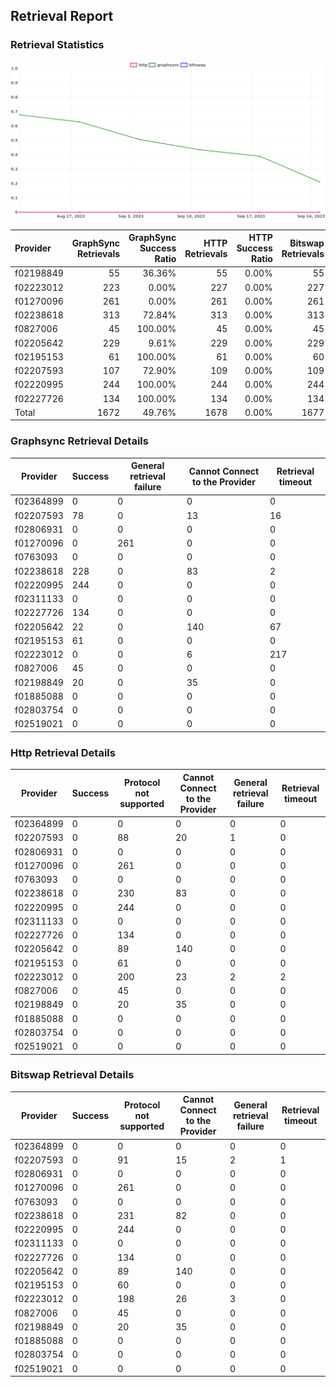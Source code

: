 ## Retrieval Report
### Retrieval Statistics
<img src="https://raw.githubusercontent.com/data-preservation-programs/filplus-checker-assets/main/filecoin-project/filecoin-plus-large-datasets/issues/2115/1695623924194.png"/>

| Provider  | GraphSync Retrievals | GraphSync Success Ratio | HTTP Retrievals | HTTP Success Ratio | Bitswap Retrievals | Bitswap Success Ratio |
| :-------- | -------------------: | ----------------------: | --------------: | -----------------: | -----------------: | --------------------: |
| f02198849 |                   55 |                  36.36% |              55 |              0.00% |                 55 |                 0.00% |
| f02223012 |                  223 |                   0.00% |             227 |              0.00% |                227 |                 0.00% |
| f01270096 |                  261 |                   0.00% |             261 |              0.00% |                261 |                 0.00% |
| f02238618 |                  313 |                  72.84% |             313 |              0.00% |                313 |                 0.00% |
| f0827006  |                   45 |                 100.00% |              45 |              0.00% |                 45 |                 0.00% |
| f02205642 |                  229 |                   9.61% |             229 |              0.00% |                229 |                 0.00% |
| f02195153 |                   61 |                 100.00% |              61 |              0.00% |                 60 |                 0.00% |
| f02207593 |                  107 |                  72.90% |             109 |              0.00% |                109 |                 0.00% |
| f02220995 |                  244 |                 100.00% |             244 |              0.00% |                244 |                 0.00% |
| f02227726 |                  134 |                 100.00% |             134 |              0.00% |                134 |                 0.00% |
| Total     |                 1672 |                  49.76% |            1678 |              0.00% |               1677 |                 0.00% |

### Graphsync Retrieval Details
| Provider  | Success | General retrieval failure | Cannot Connect to the Provider | Retrieval timeout |
| --------- | ------- | ------------------------- | ------------------------------ | ----------------- |
| f02364899 | 0       | 0                         | 0                              | 0                 |
| f02207593 | 78      | 0                         | 13                             | 16                |
| f02806931 | 0       | 0                         | 0                              | 0                 |
| f01270096 | 0       | 261                       | 0                              | 0                 |
| f0763093  | 0       | 0                         | 0                              | 0                 |
| f02238618 | 228     | 0                         | 83                             | 2                 |
| f02220995 | 244     | 0                         | 0                              | 0                 |
| f02311133 | 0       | 0                         | 0                              | 0                 |
| f02227726 | 134     | 0                         | 0                              | 0                 |
| f02205642 | 22      | 0                         | 140                            | 67                |
| f02195153 | 61      | 0                         | 0                              | 0                 |
| f02223012 | 0       | 0                         | 6                              | 217               |
| f0827006  | 45      | 0                         | 0                              | 0                 |
| f02198849 | 20      | 0                         | 35                             | 0                 |
| f01885088 | 0       | 0                         | 0                              | 0                 |
| f02803754 | 0       | 0                         | 0                              | 0                 |
| f02519021 | 0       | 0                         | 0                              | 0                 |

### Http Retrieval Details
| Provider  | Success | Protocol not supported | Cannot Connect to the Provider | General retrieval failure | Retrieval timeout |
| --------- | ------- | ---------------------- | ------------------------------ | ------------------------- | ----------------- |
| f02364899 | 0       | 0                      | 0                              | 0                         | 0                 |
| f02207593 | 0       | 88                     | 20                             | 1                         | 0                 |
| f02806931 | 0       | 0                      | 0                              | 0                         | 0                 |
| f01270096 | 0       | 261                    | 0                              | 0                         | 0                 |
| f0763093  | 0       | 0                      | 0                              | 0                         | 0                 |
| f02238618 | 0       | 230                    | 83                             | 0                         | 0                 |
| f02220995 | 0       | 244                    | 0                              | 0                         | 0                 |
| f02311133 | 0       | 0                      | 0                              | 0                         | 0                 |
| f02227726 | 0       | 134                    | 0                              | 0                         | 0                 |
| f02205642 | 0       | 89                     | 140                            | 0                         | 0                 |
| f02195153 | 0       | 61                     | 0                              | 0                         | 0                 |
| f02223012 | 0       | 200                    | 23                             | 2                         | 2                 |
| f0827006  | 0       | 45                     | 0                              | 0                         | 0                 |
| f02198849 | 0       | 20                     | 35                             | 0                         | 0                 |
| f01885088 | 0       | 0                      | 0                              | 0                         | 0                 |
| f02803754 | 0       | 0                      | 0                              | 0                         | 0                 |
| f02519021 | 0       | 0                      | 0                              | 0                         | 0                 |

### Bitswap Retrieval Details
| Provider  | Success | Protocol not supported | Cannot Connect to the Provider | General retrieval failure | Retrieval timeout |
| --------- | ------- | ---------------------- | ------------------------------ | ------------------------- | ----------------- |
| f02364899 | 0       | 0                      | 0                              | 0                         | 0                 |
| f02207593 | 0       | 91                     | 15                             | 2                         | 1                 |
| f02806931 | 0       | 0                      | 0                              | 0                         | 0                 |
| f01270096 | 0       | 261                    | 0                              | 0                         | 0                 |
| f0763093  | 0       | 0                      | 0                              | 0                         | 0                 |
| f02238618 | 0       | 231                    | 82                             | 0                         | 0                 |
| f02220995 | 0       | 244                    | 0                              | 0                         | 0                 |
| f02311133 | 0       | 0                      | 0                              | 0                         | 0                 |
| f02227726 | 0       | 134                    | 0                              | 0                         | 0                 |
| f02205642 | 0       | 89                     | 140                            | 0                         | 0                 |
| f02195153 | 0       | 60                     | 0                              | 0                         | 0                 |
| f02223012 | 0       | 198                    | 26                             | 3                         | 0                 |
| f0827006  | 0       | 45                     | 0                              | 0                         | 0                 |
| f02198849 | 0       | 20                     | 35                             | 0                         | 0                 |
| f01885088 | 0       | 0                      | 0                              | 0                         | 0                 |
| f02803754 | 0       | 0                      | 0                              | 0                         | 0                 |
| f02519021 | 0       | 0                      | 0                              | 0                         | 0                 |
